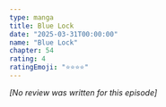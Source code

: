 ```yaml
---
type: manga
title: Blue Lock
date: "2025-03-31T00:00:00"
name: "Blue Lock"
chapter: 54
rating: 4
ratingEmoji: "⭐️⭐️⭐️⭐️"
---
```


_[No review was written for this episode]_